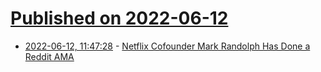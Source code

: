 # [Published on 2022-06-12](index.md)

* [2022-06-12, 11:47:28](https://news.ycombinator.com/item?id=31713793) - [Netflix Cofounder Mark Randolph Has Done a Reddit AMA](https://old.reddit.com/r/IAmA/comments/v8rkum/im_marc_randolph_cofounder_and_first_ceo_of/)
